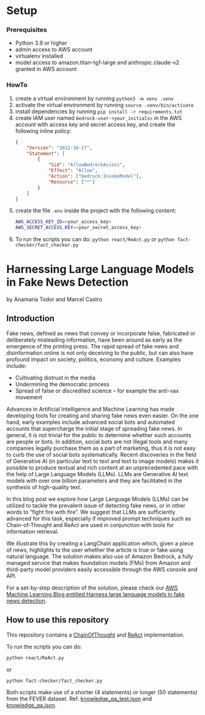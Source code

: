 # Setup

### Prerequisites
- Python 3.9 or higher
- admin access to AWS account
- virtualenv installed
- model access to amazon.titan-tg1-large and anthropic.claude-v2 granted in AWS account

### HowTo
1. create a virtual environment by running `python3 -m venv .venv`
2. activate the virtual environment by running `source .venv/bin/activate`
3. install dependencies by running `pip install -r requirements.txt`
4. create IAM user named `bedrock-user-<your_initials>` in the AWS account with access key and secret access key, and create the following inline policy:
    ```json
    {
        "Version": "2012-10-17",
        "Statement": [
            {
                "Sid": "AllowBedrockAccess",
                "Effect": "Allow",
                "Action": ["bedrock:InvokeModel"],
                "Resource": ["*"]
            }
        ]
    }
    ```
5. create the file `.env` inside the project with the following content:
    ```bash
    AWS_ACCESS_KEY_ID=<your_access_key>
    AWS_SECRET_ACCESS_KEY=<your_secret_access_key>
   ```
6. To run the scripts you can do: `python react/ReAct.py` or `python fact-checker/fact_checker.py`


# Harnessing Large Language Models in Fake News Detection

by Anamaria Todor and Marcel Castro

## Introduction

Fake news, defined as news that convey or incorporate false, fabricated or deliberately misleading information, have been around as early as the emergence of the printing press. The rapid spread of fake news and disinformation online is not only deceiving to the public, but can also have profound impact on society, politics, economy and culture. Examples include:

- Cultivating distrust in the media
- Undermining the democratic process
- Spread of false or discredited science – for example the anti-vax movement

Advances in Artificial Intelligence and Machine Learning has made developing tools for creating and sharing fake news even easier. On the one hand, early examples include advanced social bots and automated accounts that supercharge the initial stage of spreading fake news. In general, it is not trivial for the public to determine whether such accounts are people or bots. In addition, social bots are not illegal tools and many companies legally purchase them as a part of marketing, thus it is not easy to curb the use of social bots systematically. 
Recent discoveries in the field of Generative AI (in particular text to text and text to image models) makes it possible to produce textual and rich content at an unprecedented pace with the help of Large Language Models (LLMs).  LLMs are Generative AI text models with over one billion parameters and they are facilitated in the synthesis of high-quality text.

In this blog post we explore how Large Language Models (LLMs) can be utilized to tackle the prevalent issue of detecting fake news, or in other words to “fight fire with fire”. We suggest that LLMs are sufficiently advanced for this task, especially if improved prompt techniques such as Chain-of-Thought and ReAct are used in conjunction with tools for information retrieval.  

We illustrate this by creating a LangChain application which, given a piece of news, highlights to the user whether the article is true or fake using natural language. The solution makes also use of Amazon Bedrock, a fully managed service that makes foundation models (FMs) from Amazon and third-party model providers easily accessible through the AWS console and API.

For a set-by-step description of the solution, please check our [AWS Machine Learning Blog entitled Harness large language models in fake news detection](https://aws.amazon.com/blogs/machine-learning/harness-large-language-models-in-fake-news-detection/).


## How to use this repository

This repository contains a [ChainOfThought](./fact-checker/fact_checker.py) and [ReAct](react/ReAct.py) implementation.

To run the scripts you can do:

```bash
python react/ReAct.py
```

or

```
python fact-checker/fact_checker.py
```



Both scripts make use of a shorter (4 statements) or longer (50 statements) from the FEVER dataset. Ref. [knowledge_qa_test.json](./knowledge_qa_test.json) and [knowledge_qa.json](./knowledge_qa.json).

